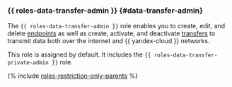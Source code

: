 ### {{ roles-data-transfer-admin }} {#data-transfer-admin}

The `{{ roles-data-transfer-admin }}` role enables you to create, edit, and delete [endpoints](../../../data-transfer/concepts/index.md#endpoint) as well as create, activate, and deactivate [transfers](../../../data-transfer/concepts/index.md#transfer) to transmit data both over the internet and {{ yandex-cloud }} networks.

This role is assigned by default. It includes the `{{ roles-data-transfer-private-admin }}` role.

{% include [roles-restriction-only-parents](../roles-restriction-only-parents.md) %}
